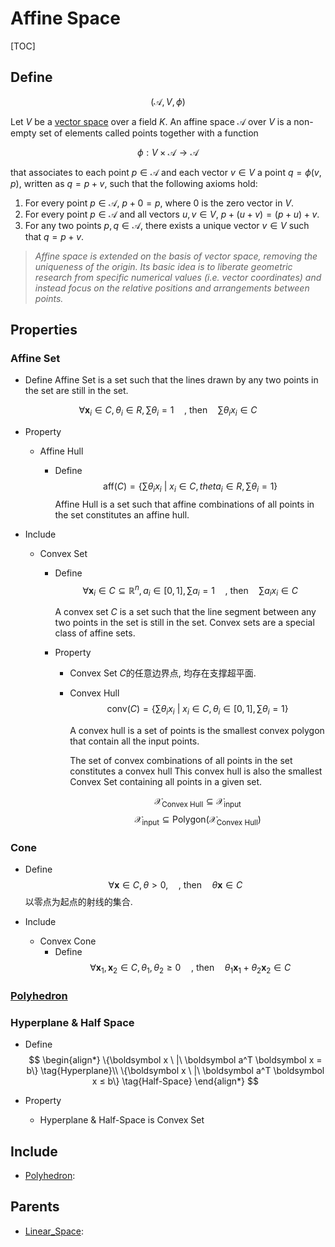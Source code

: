 # Affine Space

[TOC]

## Define

$$
(\mathcal{A}, V, \phi)
$$

Let $V$ be a [vector space](./Linear_Space.md) over a field $K$. An affine space $\mathcal{A}$ over $V$ is a non-empty set of elements called points together with a function

$$
\phi: V \times \mathcal{A} \rightarrow \mathcal{A}
$$

that associates to each point $p \in \mathcal{A}$ and each vector $v \in V$ a point $q = \phi(v, p)$, written as $q = p + v$, such that the following axioms hold:

1. For every point $p \in \mathcal{A}$, $p + 0 = p$, where $0$ is the zero vector in $V$.
2. For every point $p \in \mathcal{A}$ and all vectors $u, v \in V$, $p + (u + v) = (p + u) + v$.
3. For any two points $p, q \in \mathcal{A}$, there exists a unique vector $v \in V$ such that $q = p + v$.



> *Affine space is extended on the basis of vector space, removing the uniqueness of the origin. Its basic idea is to liberate geometric research from specific numerical values (i.e. vector coordinates) and instead focus on the relative positions and arrangements between points.*

## Properties

### Affine Set

- Define
  Affine Set is a set such that the lines drawn by any two points in the set are still in the set.  

$$
\forall \boldsymbol x_i \in C, θ_i \in R, \sum θ_i = 1 \quad \text{, then}\quad \sum θ_i x_i \in C
$$

- Property

  - Affine Hull

    - Define  
      $$
      \text{aff}(C) = \left\{\sum θ_i x_i\ |\ x_i\in C,theta_i \in R, \sum θ_i = 1  \right\}
      $$
      Affine Hull is a set such that affine combinations of all points in the set constitutes an affine hull.

- Include

  - Convex Set

    - Define
      $$
      \forall \boldsymbol x_i \in C \subseteq \mathbb R^n, a_i \in [0,1], \sum a_i = 1 \quad \text{, then}\quad \sum a_i x_i \in C
      $$

      A convex set $C$ is a set such that the line segment between any two points in the set is still in the set. Convex sets are a special class of affine sets.

    - Property

      - Convex Set $C$的任意边界点, 均存在支撑超平面.

      - Convex Hull
        $$
          \text{conv}(C) = \left\{\sum θ_i x_i\ |\ x_i\in C, θ_i \in [0,1], \sum θ_i = 1 \right\}
        $$

          A convex hull is a set of points is the smallest convex polygon that contain all the input points.

          The set of convex combinations of all points in the set constitutes a convex hull This convex hull is also the smallest Convex Set containing all points in a given set.

        $$
          \mathcal X_{\text{Convex\ Hull}} \subseteq \mathcal X_{\text{input}}
        $$
        $$
        \mathcal X_{\text{input}} \subseteq \text{Polygon}(\mathcal X_{\text{Convex\ Hull}})
        $$



### Cone
- Define  
$$
\forall \boldsymbol x \in C, θ > 0, \quad \text{, then}\quad θ \boldsymbol x \in C
$$
以零点为起点的射线的集合.

- Include
  * Convex Cone
    - Define  
    $$
    \forall \boldsymbol x_1, \boldsymbol x_2 \in C, θ_1,θ_2 ≥ 0 \quad \text{, then}\quad θ_1 \boldsymbol x_1 + θ_2 \boldsymbol x_2 \in C
    $$

### [Polyhedron](./Polyhedron.md)

### Hyperplane & Half Space

- Define
  $$
  \begin{align*}
    \{\boldsymbol x \ |\ \boldsymbol a^T \boldsymbol x = b\}  \tag{Hyperplane}\\
    \{\boldsymbol x \ |\ \boldsymbol a^T \boldsymbol x ≤ b\}  \tag{Half-Space}
  \end{align*}
  $$

- Property
  - Hyperplane & Half-Space is Convex Set

## Include

- [Polyhedron](./Polyhedron.md): 

## Parents

- [Linear_Space](./Linear_Space.md): 

